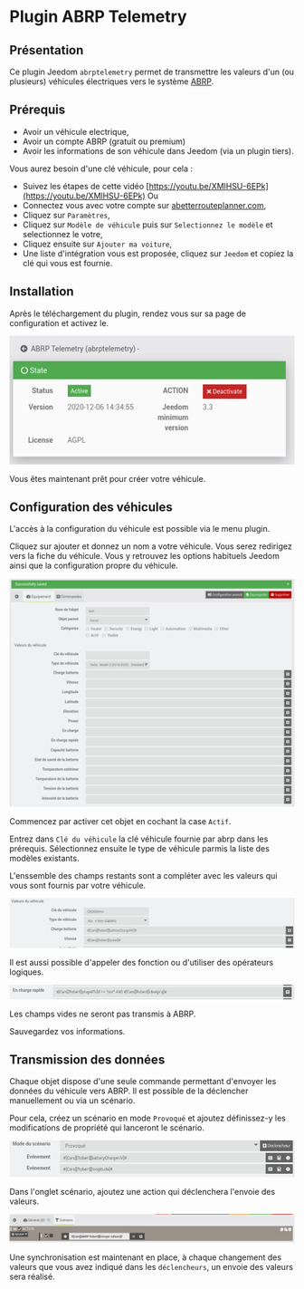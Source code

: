 # Plugin ABRP Telemetry

## Présentation

Ce plugin Jeedom `abrptelemetry` permet de transmettre les valeurs d'un (ou plusieurs) véhicules électriques vers le système [ABRP](https://abetterrouteplanner.com/).

## Prérequis

- Avoir un véhicule electrique,
- Avoir un compte ABRP (gratuit ou premium)
- Avoir les informations de son véhicule dans Jeedom (via un plugin tiers).

Vous aurez besoin d'une clé véhicule, pour cela :
- Suivez les étapes de cette vidéo [https://youtu.be/XMlHSU-6EPk](https://youtu.be/XMlHSU-6EPk)
Ou
- Connectez vous avec votre compte sur [abetterrouteplanner.com](https://abetterrouteplanner.com/),
- Cliquez sur `Paramètres`,
- Cliquez sur `Modèle de véhicule` puis sur `Selectionnez le modèle` et selectionnez le votre,
- Cliquez ensuite sur `Ajouter ma voiture`,
- Une liste d'intégration vous est proposée, cliquez sur `Jeedom` et copiez la clé qui vous est fournie.

## Installation

Après le téléchargement du plugin, rendez vous sur sa page de configuration et activez le.

![Activation du plugin](./medias/install-enable.png)

Vous êtes maintenant prêt pour créer votre véhicule.

## Configuration des véhicules

L'accès à la configuration du véhicule est possible via le menu plugin.

Cliquez sur ajouter et donnez un nom a votre véhicule. Vous serez redirigez vers la fiche du véhicule. Vous y retrouvez les options habituels Jeedom ainsi que la configuration propre du véhicule.

![Configuration voiture](./medias/created-vehicle.png)

Commencez par activer cet objet en cochant la case `Actif`.

Entrez dans `Clé du véhicule` la clé véhicule fournie par abrp dans les prérequis. Sélectionnez ensuite le type de véhicule parmis la liste des modèles existants.

L'enssemble des champs restants sont a compléter avec les valeurs qui vous sont fournis par votre véhicule.

![Options du véhicule](./medias/config-vehicle.png)

Il est aussi possible d'appeler des fonction ou d'utiliser des opérateurs logiques.

![Exemple fast changing](./medias/config-sample-fast.png)

Les champs vides  ne seront pas transmis à ABRP.

Sauvegardez vos informations.

## Transmission des données

Chaque objet dispose d'une seule commande permettant d'envoyer les données du véhicule vers ABRP. Il est possible de la déclencher manuellement ou via un scénario.

Pour cela, créez un scénario en mode `Provoqué` et ajoutez définissez-y les modifications de propriété qui lanceront le scénario.

![déclencheurs scénario](./medias/scenario-trigger.png)

Dans l'onglet scénario, ajoutez une action qui déclenchera l'envoie des valeurs.

![](./medias/scenario-send.png)

Une synchronisation est maintenant en place, à chaque changement des valeurs que vous avez indiqué dans les `déclencheurs`, un envoie des valeurs sera réalisé.
